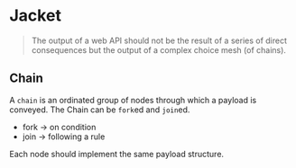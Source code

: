 # Jacket

> The output of a web API should not be the result of a series of direct consequences but the output of a complex choice mesh (of chains).

## Chain
A `chain` is an ordinated group of nodes through which a payload is conveyed.
The Chain can be `fork`ed and `join`ed.

- fork -> on condition
- join -> following a rule

Each node should implement the same payload structure.